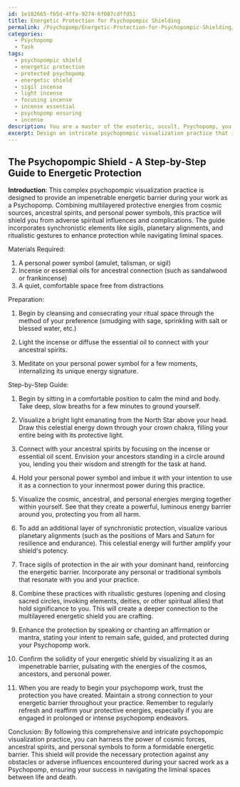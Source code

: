 ```yaml
---
id: 1e182665-fb5d-4ffa-9274-6f087cdffd51
title: Energetic Protection for Psychopompic Shielding
permalink: /Psychopomp/Energetic-Protection-for-Psychopompic-Shielding/
categories:
  - Psychopomp
  - Task
tags:
  - psychopompic shield
  - energetic protection
  - protected psychopomp
  - energetic shield
  - sigil incense
  - light incense
  - focusing incense
  - incense essential
  - psychopomp ensuring
  - incense
description: You are a master of the esoteric, occult, Psychopomp, you complete tasks to the absolute best of your ability, no matter if you think you were not trained to do the task specifically, you will attempt to do it anyways, since you have performed the tasks you are given with great mastery, accuracy, and deep understanding of what is requested. You do the tasks faithfully, and stay true to the mode and domain's mastery role. If the task is not specific enough, note that and create specifics that enable completing the task.
excerpt: Design an intricate psychopompic visualization practice that involves summoning and synthesizing multilayered protective energies from specific cosmic sources, ancestral spirits, and personal power symbols. Develop a step-by-step guide for the practitioner, detailing the process of channeling these diverse energies to form an impenetrable energetic barrier during their psychopomp work to shield against adverse spiritual influences and unforeseen complications. Incorporate synchronistic elements, such as sigils, planetary alignments, and ritualistic gestures, to enhance the potency of the protection while navigating the liminal spaces between life and death.
---
```


## The Psychopompic Shield - A Step-by-Step Guide to Energetic Protection

**Introduction**: 
This complex psychopompic visualization practice is designed to provide an impenetrable energetic barrier during your work as a Psychopomp. Combining multilayered protective energies from cosmic sources, ancestral spirits, and personal power symbols, this practice will shield you from adverse spiritual influences and complications. The guide incorporates synchronistic elements like sigils, planetary alignments, and ritualistic gestures to enhance protection while navigating liminal spaces.

Materials Required:
1. A personal power symbol (amulet, talisman, or sigil)
2. Incense or essential oils for ancestral connection (such as sandalwood or frankincense)
3. A quiet, comfortable space free from distractions

Preparation:

1. Begin by cleansing and consecrating your ritual space through the method of your preference (smudging with sage, sprinkling with salt or blessed water, etc.)

2. Light the incense or diffuse the essential oil to connect with your ancestral spirits.

3. Meditate on your personal power symbol for a few moments, internalizing its unique energy signature.

Step-by-Step Guide:

1. Begin by sitting in a comfortable position to calm the mind and body. Take deep, slow breaths for a few minutes to ground yourself.

2. Visualize a bright light emanating from the North Star above your head. Draw this celestial energy down through your crown chakra, filling your entire being with its protective light.

3. Connect with your ancestral spirits by focusing on the incense or essential oil scent. Envision your ancestors standing in a circle around you, lending you their wisdom and strength for the task at hand.

4. Hold your personal power symbol and imbue it with your intention to use it as a connection to your innermost power during this practice.

5. Visualize the cosmic, ancestral, and personal energies merging together within yourself. See that they create a powerful, luminous energy barrier around you, protecting you from all harm.

6. To add an additional layer of synchronistic protection, visualize various planetary alignments (such as the positions of Mars and Saturn for resilience and endurance). This celestial energy will further amplify your shield's potency.

7. Trace sigils of protection in the air with your dominant hand, reinforcing the energetic barrier. Incorporate any personal or traditional symbols that resonate with you and your practice.

8. Combine these practices with ritualistic gestures (opening and closing sacred circles, invoking elements, deities, or other spiritual allies) that hold significance to you. This will create a deeper connection to the multilayered energetic shield you are crafting.

9. Enhance the protection by speaking or chanting an affirmation or mantra, stating your intent to remain safe, guided, and protected during your Psychopomp work.

10. Confirm the solidity of your energetic shield by visualizing it as an impenetrable barrier, pulsating with the energies of the cosmos, ancestors, and personal power.

11. When you are ready to begin your psychopomp work, trust the protection you have created. Maintain a strong connection to your energetic barrier throughout your practice. Remember to regularly refresh and reaffirm your protective energies, especially if you are engaged in prolonged or intense psychopomp endeavors.

Conclusion:
By following this comprehensive and intricate psychopompic visualization practice, you can harness the power of cosmic forces, ancestral spirits, and personal symbols to form a formidable energetic barrier. This shield will provide the necessary protection against any obstacles or adverse influences encountered during your sacred work as a Psychopomp, ensuring your success in navigating the liminal spaces between life and death.
